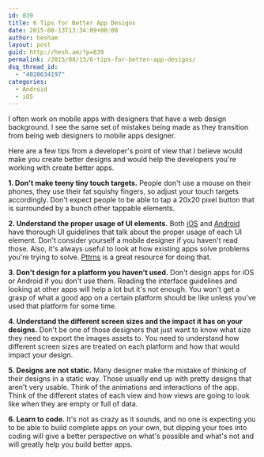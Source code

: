 ```yaml
---
id: 839
title: 6 Tips for Better App Designs
date: 2015-08-13T13:34:09+00:00
author: hesham
layout: post
guid: http://hesh.am/?p=839
permalink: /2015/08/13/6-tips-for-better-app-designs/
dsq_thread_id:
  - "4028634197"
categories:
  - Android
  - iOS
---
```

I often work on mobile apps with designers that have a web design background. I see the same set of mistakes being made as they transition from being web designers to mobile apps designer.

Here are a few tips from a developer's point of view that I believe would make you create better designs and would help the developers you're working with create better apps.

**1. Don't make teeny tiny touch targets.** People don't use a mouse on their phones, they use their fat squishy fingers, so adjust your touch targets accordingly. Don't expect people to be able to tap a 20x20 pixel button that is surrounded by a bunch other tappable elements.

**2. Understand the proper usage of UI elements.** Both [iOS](https://developer.apple.com/library/ios/documentation/UserExperience/Conceptual/MobileHIG/) and [Android](https://developer.android.com/design/material/index.html) have thorough UI guidelines that talk about the proper usage of each UI element. Don't consider yourself a mobile designer if you haven't read those. Also, it's always useful to look at how existing apps solve problems you're trying to solve. [Pttrns](http://pttrns.com/) is a great resource for doing that.

**3. Don't design for a platform you haven't used.** Don't design apps for iOS or Android if you don't use them. Reading the interface guidelines and looking at other apps will help a lot but it's not enough. You won't get a grasp of what a good app on a certain platform should be like unless you've used that platform for some time.

**4. Understand the different screen sizes and the impact it has on your designs.** Don't be one of those designers that just want to know what size they need to export the images assets to. You need to understand how different screen sizes are treated on each platform and how that would impact your design.

**5. Designs are not static.**  Many designer make the mistake of thinking of their designs in a static way. Those usually end up with pretty designs that aren't very usable. Think of the animations and interactions of the app. Think of the different states of each view and how views are going to look like when they are empty or full of data.

**6. Learn to code.** It's not as crazy as it sounds, and no one is expecting you to be able to build complete apps on your own, but dipping your toes into coding will give a better perspective on what's possible and what's not and will greatly help you build better apps.

